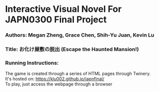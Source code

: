 # Interactive Visual Novel For JAPN0300 Final Project
### Authors: Megan Zheng, Grace Chen, Shih-Yu Juan, Kevin Lu

### Title: お化け屋敷の脱出 (Escape the Haunted Mansion!)

### Running Instructions:
The game is created through a series of HTML pages through Twinery.\
It's hosted on: https://klu002.github.io/japnfinal/ \
To play, just access the webpage through a browser
